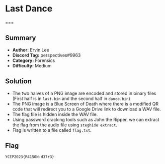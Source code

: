 # Last Dance
===

## Summary
* **Author:** Ervin Lee
* **Discord Tag:** perspectives#9963
* **Category:** Forensics
* **Difficulty:** Medium

## Solution
- The two halves of a PNG image are encoded and stored in binary files (First half is in `last.bin` and the second half in `dance.bin`)
- The PNG image is a Blue Screen of Death where there is a modified QR code that will redirect you to a Google Drive link to download a WAV file.
- The flag file is hidden inside the WAV file.
- Using password cracking tools such as John the Ripper, we can extract the flag from the audio file using `steghide extract`.
- Flag is written to a file called `flag.txt`.

## Flag
```
YCEP2023{R4150N-d37r3}
```